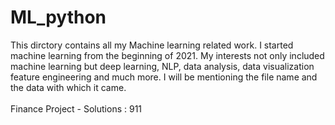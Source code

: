# ML_python
This dirctory contains all my Machine learning related work. I started machine learning from the beginning of 2021. My interests not only included machine learning but deep learning, NLP, data analysis, data visualization feature engineering and much more. I will be mentioning the file name and the data with which it came.\
\
Finance Project - Solutions : 911
